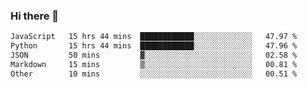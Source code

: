 ### Hi there 👋

<!--
**swolbroham/swolbroham** is a ✨ _special_ ✨ repository because its `README.md` (this file) appears on your GitHub profile.

Here are some ideas to get you started:

- 🔭 I’m currently working on ...
- 🌱 I’m currently learning ...
- 👯 I’m looking to collaborate on ...
- 🤔 I’m looking for help with ...
- 💬 Ask me about ...
- 📫 How to reach me: ...
- 😄 Pronouns: ...
- ⚡ Fun fact: ...
-->


<!--START_SECTION:waka-->

```txt
JavaScript   15 hrs 44 mins  ████████████░░░░░░░░░░░░░   47.97 %
Python       15 hrs 44 mins  ████████████░░░░░░░░░░░░░   47.96 %
JSON         50 mins         ▓░░░░░░░░░░░░░░░░░░░░░░░░   02.58 %
Markdown     15 mins         ▒░░░░░░░░░░░░░░░░░░░░░░░░   00.81 %
Other        10 mins         ░░░░░░░░░░░░░░░░░░░░░░░░░   00.51 %
```

<!--END_SECTION:waka-->
